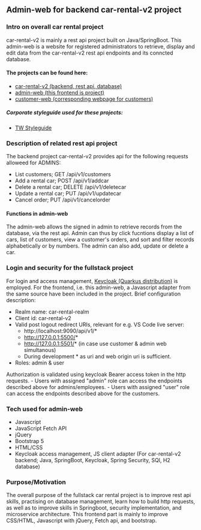 ## Admin-web for backend car-rental-v2 project 

### Intro on overall car rental project 
car-rental-v2 is mainly a rest api project built on Java/SpringBoot. This admin-web is a website for registered administrators to retrieve, display and edit data from the car-rental-v2 rest api endpoints and its conncted database. 

#### The projects can be found here: 
-  [car-rental-v2 (backend, rest api, database)](https://gitlab.com/car-rental-fullstack/car-rental-v2)
-  [admin-web (this frontend js project)](https://gitlab.com/car-rental-fullstack/admin-web)
-  [customer-web (corresponding webpage for customers)](https://gitlab.com/car-rental-fullstack/customer-web)

##### Corporate styleguide used for these projects:
-  [TW Styleguide](https://gitlab.com/car-rental-fullstack/tw-styleguide)

### Description of related rest api project
The backend project car-rental-v2 provides api for the following requests alloweed for ADMINS:
- List customers; GET /api/v1/customers
- Add a rental car; POST /api/v1/addcar
- Delete a rental car; DELETE /api/v1/deletecar
- Update a rental car; PUT /api/v1/updatecar
- Cancel order; PUT /api/v1/cancelorder

#### Functions in admin-web 
The admin-web allows the signed in admin to retrieve records from the database, via the rest api. Admin can thus by click fucntions display a list of cars, list of customers, view a customer's orders, and sort and filter records alphabetically or by numbers. The admin can also add, update or delete a car. 

### Login and security for the fullstack project
For login and access management, [Keycloak (Quarkus distribution)](https://www.keycloak.org/downloads) is employed. For the frontend, i.e. this admin-web, a Javascript adapter from the same source have been included in the project. Brief configuration description: 
- Realm name: car-rental-realm
- Client id: car-rental-v2
- Valid post logout redirect URIs, relevant for e.g. VS Code live server: 
    - http://localhost:9090/api/v1/* 
    - http://127.0.0.1:5500/* 
    - http://127.0.0.1:5501/* (in case use customer & admin web simultanous)
    - During development * as uri and web origin uri is sufficient. 
- Roles: admin & user

Authorization is validated using keycloak Bearer access token in the http requests. 
    - Users with assigned "admin" role can access the endpoints described above for admins/employees.
    - Users with assigned "user" role can access the endpoints described above for the customers.

### Tech used for admin-web
- Javascript
- JavaScript Fetch API
- jQuery
- Bootstrap 5
- HTML/CSS
- Keycloak access management, JS client adapter 
(For car-rental-v2 backend; Java, SpringBoot, Keycloak, Spring Security, SQl, H2 database)

### Purpose/Motivation
The overall purpose of the fullstack car rental project is to improve rest api skills, practising on database management, learn how to build http requests, as well as to improve skills in Springboot, security implementation, and microservice architecture. This frontend part is mainly to improve CSS/HTML, Javascript with jQuery, Fetch api, and bootstrap. 